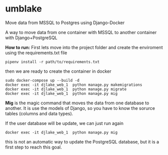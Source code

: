 # umblake
Move data from MSSQL to Postgres using Django-Docker

A way to move data from one container with MSSQL to another container with Django+PostgreSQL

**How to run:**
First lets move into the project folder and create the enviroment using the requirements.txt file

```
pipenv install -r path/to/requirements.txt
```
then we are ready to create the container in docker
```
sudo docker-compose up --build -d
docker exec -it djlake_web_1  python manage.py makemigrations
docker exec -it djlake_web_1  python manage.py migrate
docker exec -it djlake_web_1  python manage.py mig

```
**Mig** is the magic command that moves the data from one database to another. 
It is use the models of Django, so you have to know the sorurce tables (columns and data types).

If the user database will be update, we can just run again 

```
docker exec -it djlake_web_1  python manage.py mig

```
this is not an automatic way to update the PostgreSQL database, but it is a first step to reach this goal.
